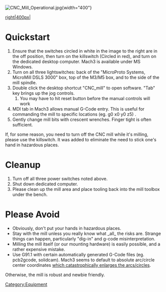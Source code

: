 ![](CNC_Mill_Operational.jpg "CNC_Mill_Operational.jpg"){width="400"}

[right\|400px\|](image:CNC_Mill.jpg)

# Quickstart

1.  Ensure that the switches circled in white in the image to the right
    are in the off position, then turn on the killswitch (Circled in
    red), and turn on the dedicated desktop computer. Mach3 is available
    under MS Windows.
2.  Turn on all three lightswitches: back of the "MicroProto Systems,
    MicroMill DSLS 3000" box, top of the M3/M5 box, and to the side of
    the mill spindle.
3.  Double click the desktop shortcut "CNC_mill" to open software. "Tab"
    key brings up the jog controls.
    1.  You may have to hit reset button before the manual controls will
        work
4.  MDI tab in Mach3 allows manual G-Code entry. This is useful for
    commanding the mill to specific locations (eg. g0 x0 y0 z5) .
5.  Gently change mill bits with crescent wrenches. Finger tight is
    often sufficient.

If, for some reason, you need to turn off the CNC mill while it's
milling, please use the killswitch. It was added to eliminate the need
to stick one's hand in hazardous places.

# Cleanup

1.  Turn off all three power switches noted above.
2.  Shut down dedicated computer.
3.  Please clean up the mill area and place tooling back into the mill
    toolbox under the bench.

# Please Avoid

-   Obviously, don't put your hands in hazardous places.
-   Stay with the mill unless you really know what \_all\_ the risks
    are. Strange things can happen, particularly "dig-in" and g-code
    misinterpretation.
-   Milling the mill itself (or our mounting hardware) is easily
    possible, and a rather expensive mistake.
-   Use G91.1 with certain automatically generated G-Code files (eg.
    pcb2gcode, solidcam). Mach3 seems to default to absolute arc/circle
    center coordinates [which catastrophically enlarges the
    arcs/circles](http://www.cnccookbook.com/CCCNCGCodeArcsG02G03.htm).

Otherwise, the mill is robust and newbie friendly.

[Category:Equipment](Category:Equipment)
